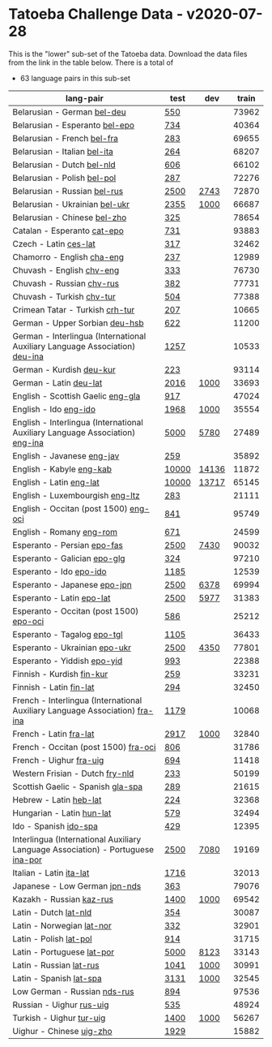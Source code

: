 # Tatoeba Challenge Data - v2020-07-28

This is the "lower" sub-set of the Tatoeba data.
Download the data files from the link in the table below.
There is a total of

* 63  language pairs in this sub-set

| lang-pair |    test    |    dev     |    train   |
|-----------|------------|------------|------------|
|           Belarusian - German  [bel-deu](https://object.pouta.csc.fi/Tatoeba-Challenge-v2020-07-28/bel-deu.tar)  | [       550](https://github.com/Helsinki-NLP/Tatoeba-Challenge/blob/v2020-07-28/data/test/bel-deu/test.txt)|            |      73962|
|        Belarusian - Esperanto  [bel-epo](https://object.pouta.csc.fi/Tatoeba-Challenge-v2020-07-28/bel-epo.tar)  | [       734](https://github.com/Helsinki-NLP/Tatoeba-Challenge/blob/v2020-07-28/data/test/bel-epo/test.txt)|            |      40364|
|           Belarusian - French  [bel-fra](https://object.pouta.csc.fi/Tatoeba-Challenge-v2020-07-28/bel-fra.tar)  | [       283](https://github.com/Helsinki-NLP/Tatoeba-Challenge/blob/v2020-07-28/data/test/bel-fra/test.txt)|            |      69655|
|          Belarusian - Italian  [bel-ita](https://object.pouta.csc.fi/Tatoeba-Challenge-v2020-07-28/bel-ita.tar)  | [       264](https://github.com/Helsinki-NLP/Tatoeba-Challenge/blob/v2020-07-28/data/test/bel-ita/test.txt)|            |      68207|
|            Belarusian - Dutch  [bel-nld](https://object.pouta.csc.fi/Tatoeba-Challenge-v2020-07-28/bel-nld.tar)  | [       606](https://github.com/Helsinki-NLP/Tatoeba-Challenge/blob/v2020-07-28/data/test/bel-nld/test.txt)|            |      66102|
|           Belarusian - Polish  [bel-pol](https://object.pouta.csc.fi/Tatoeba-Challenge-v2020-07-28/bel-pol.tar)  | [       287](https://github.com/Helsinki-NLP/Tatoeba-Challenge/blob/v2020-07-28/data/test/bel-pol/test.txt)|            |      72276|
|          Belarusian - Russian  [bel-rus](https://object.pouta.csc.fi/Tatoeba-Challenge-v2020-07-28/bel-rus.tar)  | [      2500](https://github.com/Helsinki-NLP/Tatoeba-Challenge/blob/v2020-07-28/data/test/bel-rus/test.txt)| [      2743](https://github.com/Helsinki-NLP/Tatoeba-Challenge/blob/v2020-07-28/data/dev/bel-rus/dev.txt)|      72870|
|        Belarusian - Ukrainian  [bel-ukr](https://object.pouta.csc.fi/Tatoeba-Challenge-v2020-07-28/bel-ukr.tar)  | [      2355](https://github.com/Helsinki-NLP/Tatoeba-Challenge/blob/v2020-07-28/data/test/bel-ukr/test.txt)| [      1000](https://github.com/Helsinki-NLP/Tatoeba-Challenge/blob/v2020-07-28/data/dev/bel-ukr/dev.txt)|      66687|
|          Belarusian - Chinese  [bel-zho](https://object.pouta.csc.fi/Tatoeba-Challenge-v2020-07-28/bel-zho.tar)  | [       325](https://github.com/Helsinki-NLP/Tatoeba-Challenge/blob/v2020-07-28/data/test/bel-zho/test.txt)|            |      78654|
|           Catalan - Esperanto  [cat-epo](https://object.pouta.csc.fi/Tatoeba-Challenge-v2020-07-28/cat-epo.tar)  | [       731](https://github.com/Helsinki-NLP/Tatoeba-Challenge/blob/v2020-07-28/data/test/cat-epo/test.txt)|            |      93883|
|                 Czech - Latin  [ces-lat](https://object.pouta.csc.fi/Tatoeba-Challenge-v2020-07-28/ces-lat.tar)  | [       317](https://github.com/Helsinki-NLP/Tatoeba-Challenge/blob/v2020-07-28/data/test/ces-lat/test.txt)|            |      32462|
|            Chamorro - English  [cha-eng](https://object.pouta.csc.fi/Tatoeba-Challenge-v2020-07-28/cha-eng.tar)  | [       237](https://github.com/Helsinki-NLP/Tatoeba-Challenge/blob/v2020-07-28/data/test/cha-eng/test.txt)|            |      12989|
|             Chuvash - English  [chv-eng](https://object.pouta.csc.fi/Tatoeba-Challenge-v2020-07-28/chv-eng.tar)  | [       333](https://github.com/Helsinki-NLP/Tatoeba-Challenge/blob/v2020-07-28/data/test/chv-eng/test.txt)|            |      76730|
|             Chuvash - Russian  [chv-rus](https://object.pouta.csc.fi/Tatoeba-Challenge-v2020-07-28/chv-rus.tar)  | [       382](https://github.com/Helsinki-NLP/Tatoeba-Challenge/blob/v2020-07-28/data/test/chv-rus/test.txt)|            |      77731|
|             Chuvash - Turkish  [chv-tur](https://object.pouta.csc.fi/Tatoeba-Challenge-v2020-07-28/chv-tur.tar)  | [       504](https://github.com/Helsinki-NLP/Tatoeba-Challenge/blob/v2020-07-28/data/test/chv-tur/test.txt)|            |      77388|
|       Crimean Tatar - Turkish  [crh-tur](https://object.pouta.csc.fi/Tatoeba-Challenge-v2020-07-28/crh-tur.tar)  | [       207](https://github.com/Helsinki-NLP/Tatoeba-Challenge/blob/v2020-07-28/data/test/crh-tur/test.txt)|            |      10665|
|        German - Upper Sorbian  [deu-hsb](https://object.pouta.csc.fi/Tatoeba-Challenge-v2020-07-28/deu-hsb.tar)  | [       622](https://github.com/Helsinki-NLP/Tatoeba-Challenge/blob/v2020-07-28/data/test/deu-hsb/test.txt)|            |      11200|
|  German - Interlingua (International Auxiliary Language Association)  [deu-ina](https://object.pouta.csc.fi/Tatoeba-Challenge-v2020-07-28/deu-ina.tar)  | [      1257](https://github.com/Helsinki-NLP/Tatoeba-Challenge/blob/v2020-07-28/data/test/deu-ina/test.txt)|            |      10533|
|              German - Kurdish  [deu-kur](https://object.pouta.csc.fi/Tatoeba-Challenge-v2020-07-28/deu-kur.tar)  | [       223](https://github.com/Helsinki-NLP/Tatoeba-Challenge/blob/v2020-07-28/data/test/deu-kur/test.txt)|            |      93114|
|                German - Latin  [deu-lat](https://object.pouta.csc.fi/Tatoeba-Challenge-v2020-07-28/deu-lat.tar)  | [      2016](https://github.com/Helsinki-NLP/Tatoeba-Challenge/blob/v2020-07-28/data/test/deu-lat/test.txt)| [      1000](https://github.com/Helsinki-NLP/Tatoeba-Challenge/blob/v2020-07-28/data/dev/deu-lat/dev.txt)|      33693|
|     English - Scottish Gaelic  [eng-gla](https://object.pouta.csc.fi/Tatoeba-Challenge-v2020-07-28/eng-gla.tar)  | [       917](https://github.com/Helsinki-NLP/Tatoeba-Challenge/blob/v2020-07-28/data/test/eng-gla/test.txt)|            |      47024|
|                 English - Ido  [eng-ido](https://object.pouta.csc.fi/Tatoeba-Challenge-v2020-07-28/eng-ido.tar)  | [      1968](https://github.com/Helsinki-NLP/Tatoeba-Challenge/blob/v2020-07-28/data/test/eng-ido/test.txt)| [      1000](https://github.com/Helsinki-NLP/Tatoeba-Challenge/blob/v2020-07-28/data/dev/eng-ido/dev.txt)|      35554|
|  English - Interlingua (International Auxiliary Language Association)  [eng-ina](https://object.pouta.csc.fi/Tatoeba-Challenge-v2020-07-28/eng-ina.tar)  | [      5000](https://github.com/Helsinki-NLP/Tatoeba-Challenge/blob/v2020-07-28/data/test/eng-ina/test.txt)| [      5780](https://github.com/Helsinki-NLP/Tatoeba-Challenge/blob/v2020-07-28/data/dev/eng-ina/dev.txt)|      27489|
|            English - Javanese  [eng-jav](https://object.pouta.csc.fi/Tatoeba-Challenge-v2020-07-28/eng-jav.tar)  | [       259](https://github.com/Helsinki-NLP/Tatoeba-Challenge/blob/v2020-07-28/data/test/eng-jav/test.txt)|            |      35892|
|              English - Kabyle  [eng-kab](https://object.pouta.csc.fi/Tatoeba-Challenge-v2020-07-28/eng-kab.tar)  | [     10000](https://github.com/Helsinki-NLP/Tatoeba-Challenge/blob/v2020-07-28/data/test/eng-kab/test.txt)| [     14136](https://github.com/Helsinki-NLP/Tatoeba-Challenge/blob/v2020-07-28/data/dev/eng-kab/dev.txt)|      11872|
|               English - Latin  [eng-lat](https://object.pouta.csc.fi/Tatoeba-Challenge-v2020-07-28/eng-lat.tar)  | [     10000](https://github.com/Helsinki-NLP/Tatoeba-Challenge/blob/v2020-07-28/data/test/eng-lat/test.txt)| [     13717](https://github.com/Helsinki-NLP/Tatoeba-Challenge/blob/v2020-07-28/data/dev/eng-lat/dev.txt)|      65145|
|       English - Luxembourgish  [eng-ltz](https://object.pouta.csc.fi/Tatoeba-Challenge-v2020-07-28/eng-ltz.tar)  | [       283](https://github.com/Helsinki-NLP/Tatoeba-Challenge/blob/v2020-07-28/data/test/eng-ltz/test.txt)|            |      21111|
|  English - Occitan (post 1500)  [eng-oci](https://object.pouta.csc.fi/Tatoeba-Challenge-v2020-07-28/eng-oci.tar)  | [       841](https://github.com/Helsinki-NLP/Tatoeba-Challenge/blob/v2020-07-28/data/test/eng-oci/test.txt)|            |      95749|
|              English - Romany  [eng-rom](https://object.pouta.csc.fi/Tatoeba-Challenge-v2020-07-28/eng-rom.tar)  | [       671](https://github.com/Helsinki-NLP/Tatoeba-Challenge/blob/v2020-07-28/data/test/eng-rom/test.txt)|            |      24599|
|           Esperanto - Persian  [epo-fas](https://object.pouta.csc.fi/Tatoeba-Challenge-v2020-07-28/epo-fas.tar)  | [      2500](https://github.com/Helsinki-NLP/Tatoeba-Challenge/blob/v2020-07-28/data/test/epo-fas/test.txt)| [      7430](https://github.com/Helsinki-NLP/Tatoeba-Challenge/blob/v2020-07-28/data/dev/epo-fas/dev.txt)|      90032|
|          Esperanto - Galician  [epo-glg](https://object.pouta.csc.fi/Tatoeba-Challenge-v2020-07-28/epo-glg.tar)  | [       324](https://github.com/Helsinki-NLP/Tatoeba-Challenge/blob/v2020-07-28/data/test/epo-glg/test.txt)|            |      97210|
|               Esperanto - Ido  [epo-ido](https://object.pouta.csc.fi/Tatoeba-Challenge-v2020-07-28/epo-ido.tar)  | [      1185](https://github.com/Helsinki-NLP/Tatoeba-Challenge/blob/v2020-07-28/data/test/epo-ido/test.txt)|            |      12539|
|          Esperanto - Japanese  [epo-jpn](https://object.pouta.csc.fi/Tatoeba-Challenge-v2020-07-28/epo-jpn.tar)  | [      2500](https://github.com/Helsinki-NLP/Tatoeba-Challenge/blob/v2020-07-28/data/test/epo-jpn/test.txt)| [      6378](https://github.com/Helsinki-NLP/Tatoeba-Challenge/blob/v2020-07-28/data/dev/epo-jpn/dev.txt)|      69994|
|             Esperanto - Latin  [epo-lat](https://object.pouta.csc.fi/Tatoeba-Challenge-v2020-07-28/epo-lat.tar)  | [      2500](https://github.com/Helsinki-NLP/Tatoeba-Challenge/blob/v2020-07-28/data/test/epo-lat/test.txt)| [      5977](https://github.com/Helsinki-NLP/Tatoeba-Challenge/blob/v2020-07-28/data/dev/epo-lat/dev.txt)|      31383|
|  Esperanto - Occitan (post 1500)  [epo-oci](https://object.pouta.csc.fi/Tatoeba-Challenge-v2020-07-28/epo-oci.tar)  | [       586](https://github.com/Helsinki-NLP/Tatoeba-Challenge/blob/v2020-07-28/data/test/epo-oci/test.txt)|            |      25212|
|           Esperanto - Tagalog  [epo-tgl](https://object.pouta.csc.fi/Tatoeba-Challenge-v2020-07-28/epo-tgl.tar)  | [      1105](https://github.com/Helsinki-NLP/Tatoeba-Challenge/blob/v2020-07-28/data/test/epo-tgl/test.txt)|            |      36433|
|         Esperanto - Ukrainian  [epo-ukr](https://object.pouta.csc.fi/Tatoeba-Challenge-v2020-07-28/epo-ukr.tar)  | [      2500](https://github.com/Helsinki-NLP/Tatoeba-Challenge/blob/v2020-07-28/data/test/epo-ukr/test.txt)| [      4350](https://github.com/Helsinki-NLP/Tatoeba-Challenge/blob/v2020-07-28/data/dev/epo-ukr/dev.txt)|      77801|
|           Esperanto - Yiddish  [epo-yid](https://object.pouta.csc.fi/Tatoeba-Challenge-v2020-07-28/epo-yid.tar)  | [       993](https://github.com/Helsinki-NLP/Tatoeba-Challenge/blob/v2020-07-28/data/test/epo-yid/test.txt)|            |      22388|
|             Finnish - Kurdish  [fin-kur](https://object.pouta.csc.fi/Tatoeba-Challenge-v2020-07-28/fin-kur.tar)  | [       259](https://github.com/Helsinki-NLP/Tatoeba-Challenge/blob/v2020-07-28/data/test/fin-kur/test.txt)|            |      33231|
|               Finnish - Latin  [fin-lat](https://object.pouta.csc.fi/Tatoeba-Challenge-v2020-07-28/fin-lat.tar)  | [       294](https://github.com/Helsinki-NLP/Tatoeba-Challenge/blob/v2020-07-28/data/test/fin-lat/test.txt)|            |      32450|
|  French - Interlingua (International Auxiliary Language Association)  [fra-ina](https://object.pouta.csc.fi/Tatoeba-Challenge-v2020-07-28/fra-ina.tar)  | [      1179](https://github.com/Helsinki-NLP/Tatoeba-Challenge/blob/v2020-07-28/data/test/fra-ina/test.txt)|            |      10068|
|                French - Latin  [fra-lat](https://object.pouta.csc.fi/Tatoeba-Challenge-v2020-07-28/fra-lat.tar)  | [      2917](https://github.com/Helsinki-NLP/Tatoeba-Challenge/blob/v2020-07-28/data/test/fra-lat/test.txt)| [      1000](https://github.com/Helsinki-NLP/Tatoeba-Challenge/blob/v2020-07-28/data/dev/fra-lat/dev.txt)|      32840|
|  French - Occitan (post 1500)  [fra-oci](https://object.pouta.csc.fi/Tatoeba-Challenge-v2020-07-28/fra-oci.tar)  | [       806](https://github.com/Helsinki-NLP/Tatoeba-Challenge/blob/v2020-07-28/data/test/fra-oci/test.txt)|            |      31786|
|               French - Uighur  [fra-uig](https://object.pouta.csc.fi/Tatoeba-Challenge-v2020-07-28/fra-uig.tar)  | [       694](https://github.com/Helsinki-NLP/Tatoeba-Challenge/blob/v2020-07-28/data/test/fra-uig/test.txt)|            |      11418|
|       Western Frisian - Dutch  [fry-nld](https://object.pouta.csc.fi/Tatoeba-Challenge-v2020-07-28/fry-nld.tar)  | [       233](https://github.com/Helsinki-NLP/Tatoeba-Challenge/blob/v2020-07-28/data/test/fry-nld/test.txt)|            |      50199|
|     Scottish Gaelic - Spanish  [gla-spa](https://object.pouta.csc.fi/Tatoeba-Challenge-v2020-07-28/gla-spa.tar)  | [       289](https://github.com/Helsinki-NLP/Tatoeba-Challenge/blob/v2020-07-28/data/test/gla-spa/test.txt)|            |      21615|
|                Hebrew - Latin  [heb-lat](https://object.pouta.csc.fi/Tatoeba-Challenge-v2020-07-28/heb-lat.tar)  | [       224](https://github.com/Helsinki-NLP/Tatoeba-Challenge/blob/v2020-07-28/data/test/heb-lat/test.txt)|            |      32368|
|             Hungarian - Latin  [hun-lat](https://object.pouta.csc.fi/Tatoeba-Challenge-v2020-07-28/hun-lat.tar)  | [       579](https://github.com/Helsinki-NLP/Tatoeba-Challenge/blob/v2020-07-28/data/test/hun-lat/test.txt)|            |      32494|
|                 Ido - Spanish  [ido-spa](https://object.pouta.csc.fi/Tatoeba-Challenge-v2020-07-28/ido-spa.tar)  | [       429](https://github.com/Helsinki-NLP/Tatoeba-Challenge/blob/v2020-07-28/data/test/ido-spa/test.txt)|            |      12395|
|  Interlingua (International Auxiliary Language Association) - Portuguese  [ina-por](https://object.pouta.csc.fi/Tatoeba-Challenge-v2020-07-28/ina-por.tar)  | [      2500](https://github.com/Helsinki-NLP/Tatoeba-Challenge/blob/v2020-07-28/data/test/ina-por/test.txt)| [      7080](https://github.com/Helsinki-NLP/Tatoeba-Challenge/blob/v2020-07-28/data/dev/ina-por/dev.txt)|      19169|
|               Italian - Latin  [ita-lat](https://object.pouta.csc.fi/Tatoeba-Challenge-v2020-07-28/ita-lat.tar)  | [      1716](https://github.com/Helsinki-NLP/Tatoeba-Challenge/blob/v2020-07-28/data/test/ita-lat/test.txt)|            |      32013|
|         Japanese - Low German  [jpn-nds](https://object.pouta.csc.fi/Tatoeba-Challenge-v2020-07-28/jpn-nds.tar)  | [       363](https://github.com/Helsinki-NLP/Tatoeba-Challenge/blob/v2020-07-28/data/test/jpn-nds/test.txt)|            |      79076|
|              Kazakh - Russian  [kaz-rus](https://object.pouta.csc.fi/Tatoeba-Challenge-v2020-07-28/kaz-rus.tar)  | [      1400](https://github.com/Helsinki-NLP/Tatoeba-Challenge/blob/v2020-07-28/data/test/kaz-rus/test.txt)| [      1000](https://github.com/Helsinki-NLP/Tatoeba-Challenge/blob/v2020-07-28/data/dev/kaz-rus/dev.txt)|      69542|
|                 Latin - Dutch  [lat-nld](https://object.pouta.csc.fi/Tatoeba-Challenge-v2020-07-28/lat-nld.tar)  | [       354](https://github.com/Helsinki-NLP/Tatoeba-Challenge/blob/v2020-07-28/data/test/lat-nld/test.txt)|            |      30087|
|             Latin - Norwegian  [lat-nor](https://object.pouta.csc.fi/Tatoeba-Challenge-v2020-07-28/lat-nor.tar)  | [       332](https://github.com/Helsinki-NLP/Tatoeba-Challenge/blob/v2020-07-28/data/test/lat-nor/test.txt)|            |      32901|
|                Latin - Polish  [lat-pol](https://object.pouta.csc.fi/Tatoeba-Challenge-v2020-07-28/lat-pol.tar)  | [       914](https://github.com/Helsinki-NLP/Tatoeba-Challenge/blob/v2020-07-28/data/test/lat-pol/test.txt)|            |      31715|
|            Latin - Portuguese  [lat-por](https://object.pouta.csc.fi/Tatoeba-Challenge-v2020-07-28/lat-por.tar)  | [      5000](https://github.com/Helsinki-NLP/Tatoeba-Challenge/blob/v2020-07-28/data/test/lat-por/test.txt)| [      8123](https://github.com/Helsinki-NLP/Tatoeba-Challenge/blob/v2020-07-28/data/dev/lat-por/dev.txt)|      33143|
|               Latin - Russian  [lat-rus](https://object.pouta.csc.fi/Tatoeba-Challenge-v2020-07-28/lat-rus.tar)  | [      1041](https://github.com/Helsinki-NLP/Tatoeba-Challenge/blob/v2020-07-28/data/test/lat-rus/test.txt)| [      1000](https://github.com/Helsinki-NLP/Tatoeba-Challenge/blob/v2020-07-28/data/dev/lat-rus/dev.txt)|      30991|
|               Latin - Spanish  [lat-spa](https://object.pouta.csc.fi/Tatoeba-Challenge-v2020-07-28/lat-spa.tar)  | [      3131](https://github.com/Helsinki-NLP/Tatoeba-Challenge/blob/v2020-07-28/data/test/lat-spa/test.txt)| [      1000](https://github.com/Helsinki-NLP/Tatoeba-Challenge/blob/v2020-07-28/data/dev/lat-spa/dev.txt)|      32545|
|          Low German - Russian  [nds-rus](https://object.pouta.csc.fi/Tatoeba-Challenge-v2020-07-28/nds-rus.tar)  | [       894](https://github.com/Helsinki-NLP/Tatoeba-Challenge/blob/v2020-07-28/data/test/nds-rus/test.txt)|            |      97536|
|              Russian - Uighur  [rus-uig](https://object.pouta.csc.fi/Tatoeba-Challenge-v2020-07-28/rus-uig.tar)  | [       535](https://github.com/Helsinki-NLP/Tatoeba-Challenge/blob/v2020-07-28/data/test/rus-uig/test.txt)|            |      48924|
|              Turkish - Uighur  [tur-uig](https://object.pouta.csc.fi/Tatoeba-Challenge-v2020-07-28/tur-uig.tar)  | [      1400](https://github.com/Helsinki-NLP/Tatoeba-Challenge/blob/v2020-07-28/data/test/tur-uig/test.txt)| [      1000](https://github.com/Helsinki-NLP/Tatoeba-Challenge/blob/v2020-07-28/data/dev/tur-uig/dev.txt)|      56267|
|              Uighur - Chinese  [uig-zho](https://object.pouta.csc.fi/Tatoeba-Challenge-v2020-07-28/uig-zho.tar)  | [      1929](https://github.com/Helsinki-NLP/Tatoeba-Challenge/blob/v2020-07-28/data/test/uig-zho/test.txt)|            |      15882|
